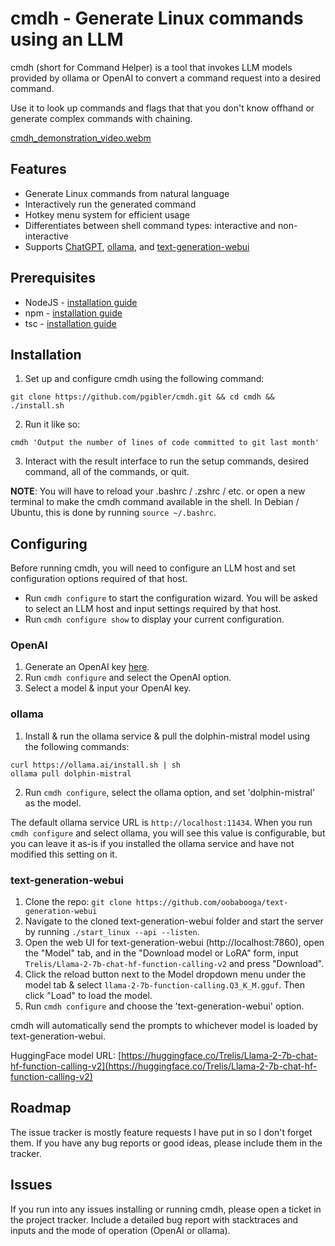 # cmdh - Generate Linux commands using an LLM

cmdh (short for Command Helper) is a tool that invokes LLM models provided by ollama or OpenAI to convert a command request into a desired command.

Use it to look up commands and flags that that you don't know offhand or generate complex commands with chaining.

[cmdh_demonstration_video.webm](https://user-images.githubusercontent.com/119892/233747166-552339ef-f3fe-4eb5-9161-db574b6f96fc.webm)

## Features

- Generate Linux commands from natural language
- Interactively run the generated command
- Hotkey menu system for efficient usage
- Differentiates between shell command types: interactive and non-interactive
- Supports [ChatGPT](https://platform.openai.com/docs/overview), [ollama](https://ollama.ai/), and [text-generation-webui](https://github.com/oobabooga/text-generation-webui)

## Prerequisites

- NodeJS - [installation guide](https://nodejs.org/en/download/package-manager)
- npm - [installation guide](https://docs.npmjs.com/downloading-and-installing-node-js-and-npm)
- tsc - [installation guide](https://www.npmjs.com/package/typescript)

## Installation

1. Set up and configure cmdh using the following command:
```
git clone https://github.com/pgibler/cmdh.git && cd cmdh && ./install.sh
```
2. Run it like so:
```
cmdh 'Output the number of lines of code committed to git last month'
```
3. Interact with the result interface to run the setup commands, desired command, all of the commands, or quit.

**NOTE**: You will have to reload your .bashrc / .zshrc / etc. or open a new terminal to make the cmdh command available in the shell. In Debian / Ubuntu, this is done by running `source ~/.bashrc`.

## Configuring

Before running cmdh, you will need to configure an LLM host and set configuration options required of that host.

- Run `cmdh configure` to start the configuration wizard. You will be asked to select an LLM host and input settings required by that host.
- Run `cmdh configure show` to display your current configuration.

### OpenAI

1. Generate an OpenAI key [here](https://platform.openai.com/api-keys).
2. Run `cmdh configure` and select the OpenAI option.
3. Select a model & input your OpenAI key.

### ollama

1. Install & run the ollama service & pull the dolphin-mistral model using the following commands:
```
curl https://ollama.ai/install.sh | sh
ollama pull dolphin-mistral
```
2. Run `cmdh configure`, select the ollama option, and set 'dolphin-mistral' as the model.

The default ollama service URL is `http://localhost:11434`. When you run `cmdh configure` and select ollama, you will see this value is configurable, but you can leave it as-is if you installed the ollama service and have not modified this setting on it.

### text-generation-webui

1. Clone the repo: `git clone https://github.com/oobabooga/text-generation-webui`
2. Navigate to the cloned text-generation-webui folder and start the server by running `./start_linux --api --listen`.
3. Open the web UI for text-generation-webui (http://localhost:7860), open the "Model" tab, and in the "Download model or LoRA" form, input `Trelis/Llama-2-7b-chat-hf-function-calling-v2` and press "Download".
4. Click the reload button next to the Model dropdown menu under the model tab & select `llama-2-7b-function-calling.Q3_K_M.gguf`. Then click "Load" to load the model.
2. Run `cmdh configure` and choose the 'text-generation-webui' option.

cmdh will automatically send the prompts to whichever model is loaded by text-generation-webui.

HuggingFace model URL: [https://huggingface.co/Trelis/Llama-2-7b-chat-hf-function-calling-v2](https://huggingface.co/Trelis/Llama-2-7b-chat-hf-function-calling-v2)

## Roadmap

The issue tracker is mostly feature requests I have put in so I don't forget them. If you have any bug reports or good ideas, please include them in the tracker.

## Issues

If you run into any issues installing or running cmdh, please open a ticket in the project tracker. Include a detailed bug report with stacktraces and inputs and the mode of operation (OpenAI or ollama).
